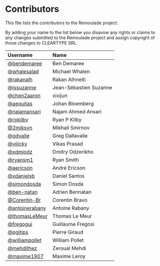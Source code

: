# Contributors

This file lists the contributors to the Remoulade project.

By adding your name to the list below you disavow any rights or claims
to any changes submitted to the Remoulade project and assign copyright
of those changes to CLEARTYPE SRL.

| Username                                           | Name                   |
|:---------------------------------------------------|:-----------------------|
| [@bendemaree](https://github.com/bendemaree)       | Ben Demaree            |
| [@whalesalad](https://github.com/whalesalad)       | Michael Whalen         |
| [@rakanalh](https://github.com/rakanalh)           | Rakan Alhneiti         |
| [@jssuzanne](https://github.com/jssuzanne)         | Jean-Sébastien Suzanne |
| [@chen2aaron](https://github.com/chen2aaron)       | xixijun                |
| [@aequitas](https://github.com/aequitas)           | Johan Bloemberg        |
| [@najamansari](https://github.com/najamansari)     | Najam Ahmed Ansari     |
| [@rpkilby](https://github.com/rpkilby)             | Ryan P Kilby           |
| [@2miksyn](https://github.com/2miksyn)             | Mikhail Smirnov        |
| [@gdvalle](https://github.com/gdvalle)             | Greg Dallavalle        |
| [@viiicky](https://github.com/viiicky)             | Vikas Prasad           |
| [@xdmiodz](https://github.com/xdmiodz)             | Dmitry Odzerikho       |
| [@ryansm1](https://github.com/ryansm1)             | Ryan Smith             |
| [@aericson](https://github.com/aericson)           | André Ericson          |
| [@xdanielsb](https://github.com/xdanielsb)         | Daniel Santos          |
| [@simondosda](https://github.com/simondosda)       | Simon Dosda            |
| [@ben-natan](https://github.com/ben-natan)         | Adrien Bennatan        |
| [@Corentin-Br](https://github.com/Corentin-Br)     | Corentin Bravo         |
| [@antoinerabany](https://github.com/antoinerabany) | Antoine Rabany         |
| [@thomasLeMeur](https://github.com/thomasLeMeur)   | Thomas Le Meur         |
| [@fregogui](https://github.com/fregogui)           | Guillaume Fregosi      |
| [@pgitips](https://github.com/pgitips)             | Pierre Giraud          |
| [@williampollet](https://github.com/williampollet) | William Pollet         |
| [@mehdithez](https://github.com/mehdithez)         | Zeroual Mehdi          |
| [@maxime1907](https://github.com/maxime1907)       | Maxime Leroy           |
